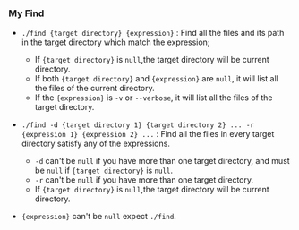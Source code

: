 ### My Find

* `./find {target directory} {expression}` : Find all the files and its path in the target directory which match the expression;
    * If `{target directory}` is `null`,the target directory will be current directory.
    * If both `{target directory}` and `{expression}` are `null`, it will list all the files of the current directory.
    * If the  `{expression}` is `-v` or `--verbose`, it will list all the files of the target directory.

* `./find -d {target directory 1} {target directory 2} ... -r {expression 1} {expression 2} ...` : Find all the files in every target directory satisfy any of the expressions.
    * `-d` can't be `null` if you have more than one target directory, and must be `null` if `{target directory}` is `null`.
    * `-r` can't be `null` if you have more than one target directory.
    * If `{target directory}` is `null`,the target directory will be current directory.

* `{expression}` can't be `null` expect `./find`.
